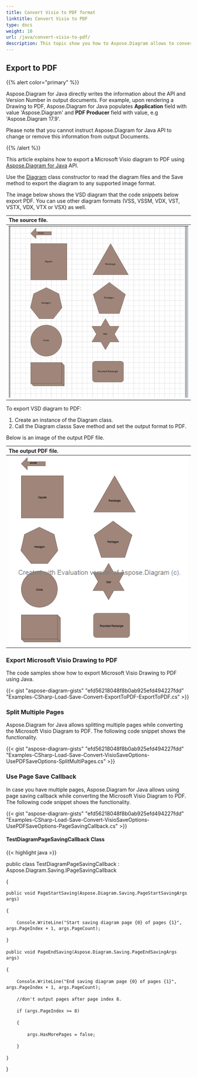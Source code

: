 ```yaml
---
title: Convert Visio to PDF format 
linktitle: Convert Visio to PDF
type: docs
weight: 10
url: /java/convert-visio-to-pdf/
description: This topic show you how to Aspose.Diagram allows to convert Visio to PDF formats. Convert VSD, VSS, VDW, VST, VSDX, VSSX, VSTX, VSDM, VSTM,VSSM to PDF with a few lines of code.
---
```



## **Export to PDF**
{{% alert color="primary" %}}

Aspose.Diagram for Java directly writes the information about the API and Version Number in output documents. For example, upon rendering a Drawing to PDF, Aspose.Diagram for Java populates **Application** field with value 'Aspose.Diagram' and **PDF Producer** field with value, e.g 'Aspose.Diagram 17.9'.

Please note that you cannot instruct Aspose.Diagram for Java API to change or remove this information from output Documents.

{{% /alert %}}

This article explains how to export a Microsoft Visio diagram to PDF using [Aspose.Diagram for Java](https://products.aspose.com/diagram/java/) API.

Use the [Diagram](http://www.aspose.com/api/java/diagram/aspose.diagram/diagram) class constructor to read the diagram files and the Save method to export the diagram to any supported image format.

The image below shows the VSD diagram that the code snippets below export PDF. You can use other diagram formats (VSS, VSSM, VDX, VST, VSTX, VDX, VTX or VSX) as well.

|**The source file.**|
| :- |
|![todo:image_alt_text](how-to-convert-a-visio-diagram_1.png)|


To export VSD diagram to PDF:

1. Create an instance of the Diagram class.
1. Call the Diagram classs Save method and set the output format to PDF.

Below is an image of the output PDF file.

|**The output PDF file.**|
| :- |
|![todo:image_alt_text](how-to-convert-a-visio-diagram_2.png)|
### **Export Microsoft Visio Drawing to PDF**
The code samples show how to export Microsoft Visio Drawing to PDF using Java.

{{< gist "aspose-diagram-gists" "efd56218048f8b0ab925efd494227fdd" "Examples-CSharp-Load-Save-Convert-ExportToPDF-ExportToPDF.cs" >}}
### **Split Multiple Pages**
Aspose.Diagram for Java allows splitting multiple pages while converting the Microsoft Visio Diagram to PDF. The following code snippet shows the functionality.  

{{< gist "aspose-diagram-gists" "efd56218048f8b0ab925efd494227fdd" "Examples-CSharp-Load-Save-Convert-VisioSaveOptions-UsePDFSaveOptions-SplitMultiPages.cs" >}}
### **Use Page Save Callback**
In case you have multiple pages, Aspose.Diagram for Java allows using page saving callback while converting the Microsoft Visio Diagram to PDF. The following code snippet shows the functionality.  

{{< gist "aspose-diagram-gists" "efd56218048f8b0ab925efd494227fdd" "Examples-CSharp-Load-Save-Convert-VisioSaveOptions-UsePDFSaveOptions-PageSavingCallback.cs" >}}
#### **TestDiagramPageSavingCallback Class**
{{< highlight java >}}

 public class TestDiagramPageSavingCallback : Aspose.Diagram.Saving.IPageSavingCallback

{

    public void PageStartSaving(Aspose.Diagram.Saving.PageStartSavingArgs args)

    {

        Console.WriteLine("Start saving diagram page {0} of pages {1}", args.PageIndex + 1, args.PageCount);

    }

    public void PageEndSaving(Aspose.Diagram.Saving.PageEndSavingArgs args)

    {

        Console.WriteLine("End saving diagram page {0} of pages {1}", args.PageIndex + 1, args.PageCount);

        //don't output pages after page index 8.

        if (args.PageIndex >= 8)

        {

            args.HasMorePages = false;

        }

    }

}
